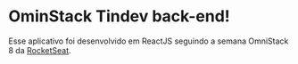 # OminStack Tindev back-end!

Esse aplicativo foi desenvolvido em ReactJS seguindo a semana OmniStack 8 da [RocketSeat](https://www.rocketseat.com.br).
